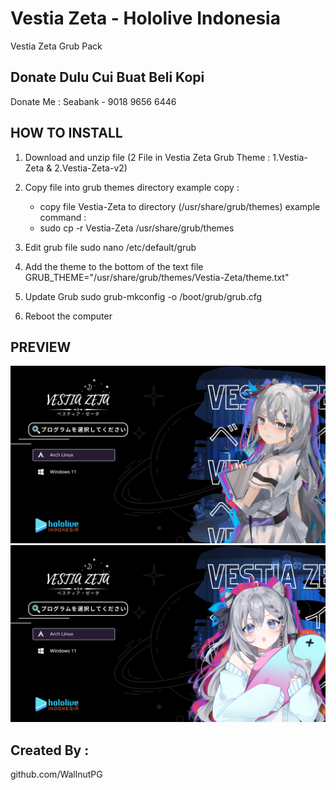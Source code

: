 # Vestia Zeta - Hololive Indonesia
Vestia Zeta Grub Pack


## Donate Dulu Cui Buat Beli Kopi
Donate Me :
Seabank - 9018 9656 6446


## HOW TO INSTALL
1. Download and unzip file (2 File in Vestia Zeta Grub Theme : 1.Vestia-Zeta & 2.Vestia-Zeta-v2)

2. Copy file into grub themes directory
    example copy :
    - copy file Vestia-Zeta to directory (/usr/share/grub/themes)
    example command :
    - sudo cp -r Vestia-Zeta  /usr/share/grub/themes

3. Edit grub file
    sudo nano /etc/default/grub

4. Add the theme to the bottom of the text file
    GRUB_THEME="/usr/share/grub/themes/Vestia-Zeta/theme.txt"

5. Update Grub
    sudo grub-mkconfig -o /boot/grub/grub.cfg

6. Reboot the computer

## PREVIEW
![Vestia-Zeta](/preview/vestia-zeta.png)
![Vestia-Zeta-v2](/preview/vestia-zeta-v2.png)

## Created By :
github.com/WallnutPG
